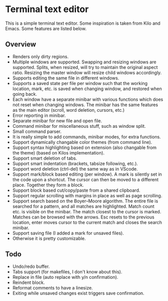 # Terminal text editor

This is a simple terminal text editor. Some inspiration is taken from Kilo and Emacs. Some features are listed below. 

## Overview

- Renders only dirty regions.
- Multiple windows are supported. Swapping and resizing windows are supported. Splits, when resized, will try to maintain the original aspect ratio. Resizing the master window will resize child windows accordingly.
- Supports editing the same file in different windows.
- Supports a saved state per file per window such that the working location, mark, etc. is saved when changing window, and restored when going back.
- Each window have a separate minibar with various functions which does not reset when changing windows. The minibar has the same features as the main editor (scroll, word deletion, cursors, etc.)
- Error reporting in minibar.
- Separate minibar for new file and open file.
- Command minibar for miscellaneous stuff, such as window split.
- Small command parser.
- It is really simple to add commands, minibar modes, for extra functions.
- Support dynamically changable color themes (from command line).
- Support syntax highlighting based on extension (also changable from the theme) (based on Kilos implementation).
- Support smart deletion of tabs.
- Support smart indentation (brackets, tabsize following, etc.).
- Support word deletion (ctrl-del) the same way as in VScode.
- Support mark/block based editing (per window). A mark is silently set in the code upon a shortcut. The cursor can then be moved to a different place. Together they form a block.
- Support block based cut/copy/paste from a shared clipboard.
- Support regular scrolling with margins in place as well as page scrolling. 
- Support search based on the Boyer–Moore algorithm. The entire file is searched for a pattern, and all matches are highlighted. Match count etc. is visible on the minibar. The match closest to the cursor is marked. Matches can be browsed with the arrows. Esc resets to the previous location, enter moves cursor to the current match and closes the search minibar.
- Support saving file (I added a mark for unsaved files).
- Otherwise it is pretty customizable.

## Todo

- Undo/redo buffer.
- Tabs support (for makefiles, I don't know about this).
- Replace in file (auto replace with y/n confirmation).
- Reindent block.
- Reformat comments to have a linesize.
- Exiting while unsaved changes exist triggers save confirmation.
